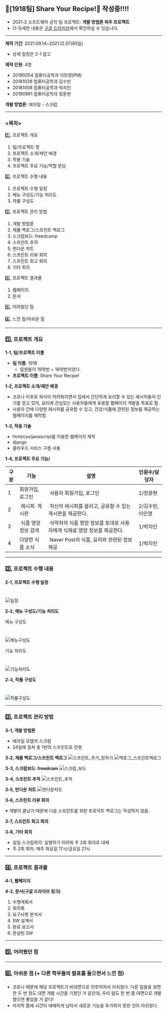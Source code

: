 ## **💛\[1918팀\] Share Your Recipe!💛 작성중!!!!**

-   2021-2 소프트웨어 공학 팀 프로젝트: **개발 방법론 위주 프로젝트**
-   더 자세한 내용은 [구글 드라이브](https://drive.google.com/drive/u/1/folders/0AEZ6_5w6wjAFUk9PVA)에서 확인하실 수 있습니다.

---

**제작 기간**: 2021.09.14~2021.12.07(85일)

-   상세 일정은 2-1 참고

**제작 인원**: 4명

-   20190054 컴퓨터공학과 이민영(PM)
-   20181039 컴퓨터공학과 김수빈
-   20181008 컴퓨터공학과 박지인
-   20190961 컴퓨터공학과 정윤현

**개발 방법론**: 애자일 - 스크럼

---

### **<목차>**

1️⃣, 프로젝트 개요

1.  팀/프로젝트 명
2.  프로젝트 소개/제안 배경
3.  적용 기술
4.  프로젝트 주요 기능/역할 분담

2️⃣, 프로젝트 수행 내용

1.  프로젝트 수행 일정
2.  메뉴 구성도/기능 처리도
3.  작품 구성도

3️⃣, 프로젝트 관리 방법

1.  개발 방법론
2.  제품 백로그/스프린트 백로그
3.  스크럼보드: freedcamp
4.  스프린트 추적
5.  번다운 차트
6.  스프린트 리뷰 회의
7.  스프린트 회고 회의
8.  기타 회의

4️⃣, 프로젝트 결과물

1.  웹페이지
2.  문서

5️⃣, 어려웠던 점

6️⃣, 느낀 점/아쉬운 점

---

### **1️⃣, 프로젝트 개요**

**1-1, 팀/프로젝트 이름**

-   **팀 이름**: 1918
    -   팀원들이 19학번 + 18학번이었다.
-   **프로젝트 이름**: Share Your Recipe!


**1-2, 프로젝트 소개/제안 배경**

-   코로나 이후로 외식이 어려워지면서 집에서 간단하게 요리할 수 있는 레시피들이 인기를 얻고 있어, 요리에 관심있는 사용자들에게 유용할 웹페이지 개발을 목표로 함.
-   사용자 간에 다양한 레시피를 공유할 수 있고, 건강/식품에 관련된 정보를 제공하는 웹페이지를 제작함.


**1-3, 적용 기술**

-   html/css/javascript를 이용한 웹페이지 제작
-   django
-   클라우드 서비스 구름 사용


**1-4, 프로젝트 주요 기능/**

| 구분 | 기능 | 설명 | 인원수/담당자 |
| --- | --- | --- | --- |
| 1 | 회원가입, 로그인  |  사용자 회원가입, 로그인 | 1/정윤현 |
| 2 |  레시피  게시판 |  자신의 레시피를 올리고, 공유할 수 있는 게시판을 제공한다. | 2/김수빈, 이민영 |
| 3 |  식품 영양 정보 검색 |  식약처의 식품 영양 정보를 토대로 사용자에게 식재료 영양 정보를 제공한다. | 1/박지인       |
| 4 | 다양한 식품 소식 |  Naver Post의 식품, 요리와 관련된 정보 제공 | 1/박지인       |

---

### **2️⃣, 프로젝트 수행 내용**

**2-1, 프로젝트 수행 일정**
#
![일정](https://user-images.githubusercontent.com/61674991/146735498-61e7dbb7-585c-4dff-af9f-bc141d526e3f.png)

**2-2, 메뉴 구성도/기능 처리도**

메뉴 구성도
#
![메뉴구성도](https://user-images.githubusercontent.com/61674991/146735504-3e4df990-f6b6-4971-8f3d-4de3d9cb07b6.JPG)

기능 처리도
#
![기능처리도](https://user-images.githubusercontent.com/61674991/146735500-3e701465-ea21-4c1a-b72d-e2bcfb062a7f.JPG)

**2-3, 작품 구성도**
#
![작품구성도](https://user-images.githubusercontent.com/61674991/146735509-06308fc2-386e-42ec-9ca3-5e22b7519d7c.JPG)

---

### **3️⃣, 프로젝트 관리 방법**

**3-1, 개발 방법론**

-   애자일 모델의 스크럼
-   24일에 걸쳐 총 1번의 스프린트로 진행 

**3-2, 제품 백로그/스프린트 백로그**
![스프린트_주기_정하기](https://user-images.githubusercontent.com/61674991/146736233-50eb62ad-9ec1-4194-9029-e2fe10104c2a.JPG)
![백로그_스프린트백로그](https://user-images.githubusercontent.com/61674991/146736242-f93f6f3f-c3f8-4f5d-874f-92a84614744e.JPG)


**3-3, 스크럼보드: freedcam**
![스크럼_보드](https://user-images.githubusercontent.com/61674991/146736658-b9c48b35-f887-4135-bf7e-13c6b2d6f9ed.png)


**3-4, 스프린트 추적**
![스프린트_추적](https://user-images.githubusercontent.com/61674991/146736787-150c49c0-300b-4339-b8c7-bc5fa864774f.JPG)


**3-5, 번다운 차트**
![번다운차트](https://user-images.githubusercontent.com/61674991/146736921-7fb3a5fc-4658-463f-aec5-6e4256488dea.JPG)


**3-6, 스프린트 리뷰 회의**

※ 개발이 끝났기 때문에 다음 스프린트를 위한 프로덕트 백로그는 작성하지 않음.

**3-7, 스프린트 회고 회의**

**3-8, 기타 회의**

-   일일 스크럼회의: 실행하기 어려워 주 2회 회의로 대체
-   주 2회 회의: 매주 화요일 17시/금요일 21시

---

### **4️⃣, 프로젝트 결과물**

**4-1, 웹페이지**

**4-2, 문서(구글 드라이브 링크)**

1.  수행계획서
2.  회의록
3.  요구사항 분석서
4.  SW 설계서
5.  완료 보고서
6.  완성된 SW

---

### **5️⃣, 어려웠던 점**

---

### **6️⃣, 아쉬운 점 (+ 다른 학우들의 발표를 들으면서 느낀 점)**

-   코로나 때문에 해당 프로젝트가 비대면으로 이루어져서 아쉬웠다. 다른 팀들을 보면 한 두 번 정도 대면 개발 시간을 가졌던 거 같은데, 우리 탐도 한 번 쯤 대면으로 개발했으면 좋았을 거 같다!
-   마지막 쯤에 시간이 애매하게 남아서 새로운 기능을 추가하지 못한 것이 아쉬웠다.
